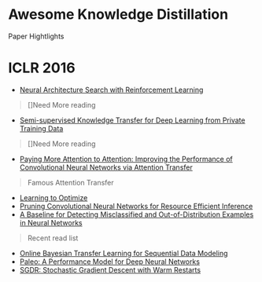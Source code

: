 # Awesome Knowledge Distillation
Paper Hightlights

# ICLR 2016
- [Neural Architecture Search with Reinforcement Learning](https://openreview.net/pdf?id=r1Ue8Hcxg)
> []Need More reading
- [Semi-supervised Knowledge Transfer for Deep Learning from Private Training Data](https://openreview.net/pdf?id=HkwoSDPgg)
> []Need More reading
- [Paying More Attention to Attention: Improving the Performance of Convolutional Neural Networks via Attention Transfer](https://openreview.net/pdf?id=Sks9_ajex)
> Famous Attention Transfer
- [Learning to Optimize](https://openreview.net/pdf?id=ry4Vrt5gl)
- [Pruning Convolutional Neural Networks for Resource Efficient Inference](https://openreview.net/pdf?id=SJGCiw5gl)
- [A Baseline for Detecting Misclassified and Out-of-Distribution Examples in Neural Networks](https://openreview.net/pdf?id=Hkg4TI9xl)
> Recent read list
- [Online Bayesian Transfer Learning for Sequential Data Modeling](https://openreview.net/pdf?id=ByqiJIqxg)
- [Paleo: A Performance Model for Deep Neural Networks](https://openreview.net/pdf?id=SyVVJ85lg)
- [SGDR: Stochastic Gradient Descent with Warm Restarts](https://openreview.net/pdf?id=Skq89Scxx)

